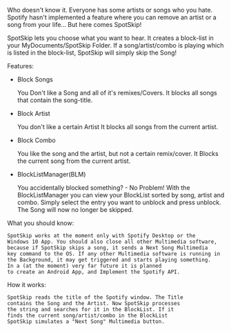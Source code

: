 Who doesn't know it. Everyone has some artists or songs who you hate. 
Spotify hasn't implemented a feature where you can remove an artist or 
a song from your life... But here comes SpotSkip!

SpotSkip lets you choose what you want to hear.
It creates a block-list in your MyDocuments/SpotSkip Folder. If a 
song/artist/combo is playing which is listed in the block-list, 
SpotSkip will simply skip the Song!

Features:

- Block Songs

	You Don't like a Song and all of it's remixes/Covers.
	It blocks all songs that contain the song-title.
	
- Block Artist

    You don't like a certain Artist
	It blocks all songs from the current artist.
	
- Block Combo

    You like the song and the artist, but not a certain 
	remix/cover.
	It Blocks the current song from the current artist.
	
- BlockListManager(BLM)

    You accidentally blocked something? - No Problem!
	With the BlockListManager you can view your BlockList
	sorted by song, artist and combo. Simply select the 
	entry you want to unblock and press unblock. The Song
	will now no longer be skipped.
	
What you should know:

    SpotSkip works at the moment only with Spotify Desktop or the
    Windows 10 App. You should also close all other Multimedia software, 
    because if SpotSkip skips a song, it sends a Next Song Multimedia 
    key command to the OS. If any other Multimedia software is running in
    the Background, it may get triggered and starts playing something.
    In a (at the moment) very far future it is planned 
    to create an Android App, and Implement the Spotify API. 
	
How it works:

    SpotSkip reads the title of the Spotify window. The Title 
    contains the Song and the Artist. Now SpotSkip processes
    the string and searches for it in the BlockList. If it 
    finds the current song/artist/combo in the BlockList
    SpotSkip simulates a "Next Song" Multimedia button. 
